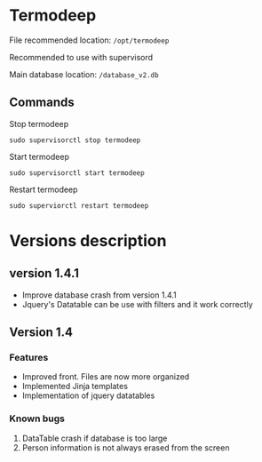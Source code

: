 # Termodeep

File recommended location: `/opt/termodeep`

Recommended to use with supervisord

Main database location: `/database_v2.db`

## Commands

Stop termodeep

    sudo supervisorctl stop termodeep

Start termodeep

    sudo supervisorctl start termodeep
    
Restart termodeep

    sudo superviorctl restart termodeep
    
# Versions description

## version 1.4.1

- Improve database crash from version 1.4.1
- Jquery's Datatable can be use with filters and it work correctly

## Version 1.4
### Features

- Improved front. Files are now more organized
- Implemented Jinja templates
- Implementation of jquery datatables

### Known bugs

1. DataTable crash if database is too large
1. Person information is not always erased from the screen

